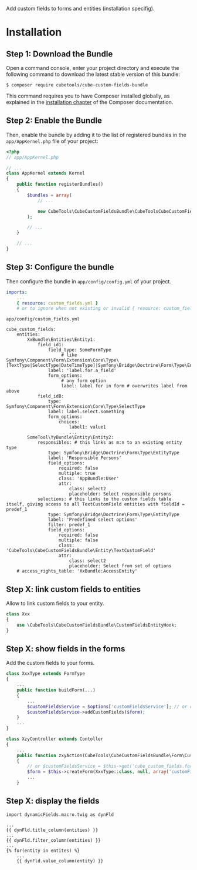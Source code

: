 Add custom fields to forms and entities (installation specifig).

Installation
============

Step 1: Download the Bundle
---------------------------

Open a command console, enter your project directory and execute the
following command to download the latest stable version of this bundle:

```console
$ composer require cubetools/cube-custom-fields-bundle
```

This command requires you to have Composer installed globally, as explained
in the [installation chapter](https://getcomposer.org/doc/00-intro.md)
of the Composer documentation.

Step 2: Enable the Bundle
-------------------------

Then, enable the bundle by adding it to the list of registered bundles
in the `app/AppKernel.php` file of your project:

```php
<?php
// app/AppKernel.php

// ...
class AppKernel extends Kernel
{
    public function registerBundles()
    {
        $bundles = array(
            // ...

            new CubeTools\CubeCustomFieldsBundle\CubeToolsCubeCustomFieldsBundle(),
        );

        // ...
    }

    // ...
}
```

Step 3: Configure the bundle
----------------------------

Then configure the bundle in `app/config/config.yml` of your project.

```yaml
imports:
    ...
    { resource: custom_fields.yml }
    # or to ignore when not existing or invalid { resource: custom_fields.yml, ignore_errors: true }
```

`app/config/custom_fields.yml`
```yaml:
cube_custom_fields:
    entities:
        XxBundle\Entities\Entity1:
            field_id1:
                field_type: SomeFormType
                     # like Symfony\Component\Form\Extension\Core\Type\[TextType|SelectType|DateTimeType]|Symfony\Bridge\Doctrine\Form\Type\EntityType]
                label: 'label.for.a_field'
                form_options:
                     # any form option
                     label: label for in form # overwrites label from above
            field_idB:
                type: Symfony\Component\Form\Extension\Core\Type\SelectType
                label: label.select.something
                form_options:
                    choices:
                        label1: value1
                        ...
        SomeTool\YyBundle\Entity\Entity2:
            responsibles: # this links as m:n to an existing entity type
                type: Symfony\Bridge\Doctrine\Form\Type\EntityType
                label: 'Responsible Persons'
                field_options:
                    required: false
                    multiple: true
                    class: 'AppBundle:User'
                    attr:
                        class: select2
                        placeholder: Select responsible persons
            selections: # this links to the custom fields table itself, giving access to all TextCustomField entities with fieldId = predef_1
                type: Symfony\Bridge\Doctrine\Form\Type\EntityType
                label: 'Predefined select options'
                filter: predef_1
                field_options:
                    required: false
                    multiple: false
                    class: 'CubeTools\CubeCustomFieldsBundle\Entity\TextCustomField'
                    attr:
                        class: select2
                        placeholder: Select from set of options
    # access_rights_table: 'XxBundle:AccessEntity'
```

Step X: link custom fields to entities
--------------------------------------
Allow to link custom fields to your entity.
```php
class Xxx
{
    use \CubeTools\CubeCustomFieldsBundle\CustomFieldsEntityHook;
}
```

Step X: show fields in the forms
--------------------------------
Add the custom fields to your forms.
```php
class XxxType extends FormType
{
    ...
    public function buildForm(...)
    {
        ...
        $customFieldsService = $options['customFieldsService']; // or configure your form as a service
        $customFieldsService->addCustomFields($form);
    }
    ...
}

class XzyController extends Contoller
{
    ...
    public function zxyAction(CubeTools\CubeCustomFieldsBundle\Form\CustomFieldsFormService $customFieldsService)
    {
        // or $customFieldsService = $this->get('cube_custom_fields.form_fields');
        $form = $this->createForm(XxxType::class, null, array('customFieldsService' => $customFieldsService;
        ...
    }
```

Step X: display the fields
--------------------------

```twig
import dynamicFields.macro.twig as dynFld

...
{{ dynFld.title_column(entities) }}
...
{{ dynFld.filter_column(entities) }}
...
{% for(entity in entites) %}
    ...
    {{ dynFld.value_column(entity) }}
```
